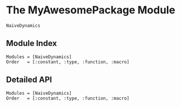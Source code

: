 # The MyAwesomePackage Module

```@docs
NaiveDynamics
```

## Module Index

```@index
Modules = [NaiveDynamics]
Order   = [:constant, :type, :function, :macro]
```
## Detailed API

```@autodocs
Modules = [NaiveDynamics]
Order   = [:constant, :type, :function, :macro]
```